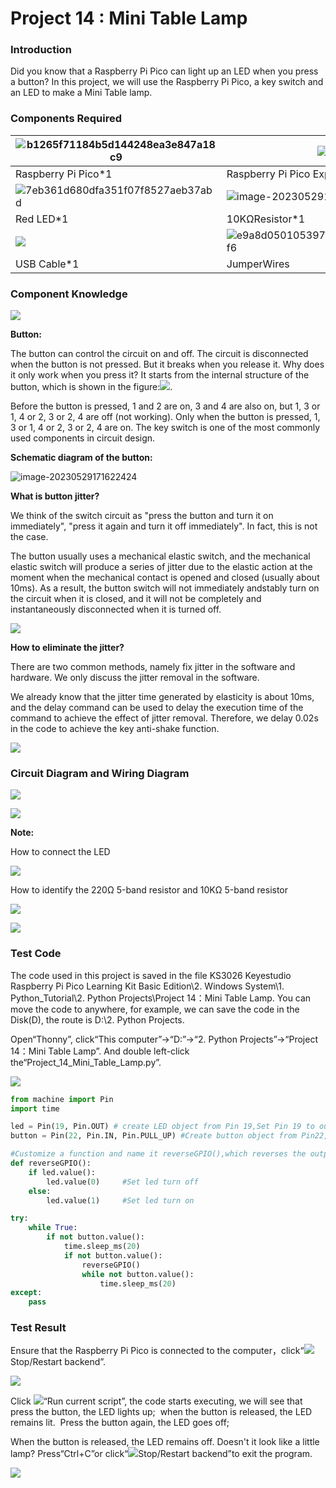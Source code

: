 # Project 14 : Mini Table Lamp

### **Introduction**

Did you know that a Raspberry Pi Pico can light up an LED when you press a button? In this project, we will use the Raspberry Pi Pico, a key switch and an LED to make a Mini Table lamp.

### **Components Required**

| ![b1265f71184b5d144248ea3e847a18c9](media/b1265f71184b5d144248ea3e847a18c9.jpeg) | ![](media/bbed91c0b45fcafc7e7163bfeabf68f9-16853492486556.png) | ![5b8fea4657b47510d199f740fdcaaa9d](media/5b8fea4657b47510d199f740fdcaaa9d.png) | ![e380dd26e4825be9a768973802a55fe6](media/e380dd26e4825be9a768973802a55fe6.png) |
| ------------------------------------------------------------ | ------------------------------------------------------------ | ------------------------------------------------------------ | ------------------------------------------------------------ |
| Raspberry Pi Pico*1                                          | Raspberry Pi Pico Expansion Board*1                          | Button*1                                                     | Breadboard*1                                                 |
| ![7eb361d680dfa351f07f8527aeb37abd](media/7eb361d680dfa351f07f8527aeb37abd.png) | ![image-20230529171550381](media/image-20230529171550381.png) | ![image-20230529161414632](media/image-20230529161414632.png) | ![8defa4d3994ce0f2291b05c2fd04ee9c](media/8defa4d3994ce0f2291b05c2fd04ee9c.png) |
| Red LED*1                                                    | 10KΩResistor*1                                               | 220ΩResistor*1                                               | Button Cap*1                                                 |
| ![](media/7dcbd02995be3c142b2f97df7f7c03ce-168535107138729.png) | ![e9a8d050105397bb183512fb4ffdd2f6](media/e9a8d050105397bb183512fb4ffdd2f6.png) |                                                              |                                                              |
| USB Cable*1                                                  | JumperWires                                                  |                                                              |                                                              |

### **Component Knowledge**

![](/media/5b8fea4657b47510d199f740fdcaaa9d.png)

**Button:** 

The button can control the circuit on and off. The circuit is disconnected when the button is not pressed. But it breaks when you release it. Why does it only work when you press it? It starts from the internal structure of the button, which is shown in the figure:![](/media/d2a204e61c768f18924150db58aee093.png). 

Before the button is pressed, 1 and 2 are on, 3 and 4 are also on, but 1, 3 or 1, 4 or 2, 3 or 2, 4 are off (not working). Only when the button is pressed, 1, 3 or 1, 4 or 2, 3 or 2, 4 are on. The key switch is one of the most commonly used components in circuit design.

**Schematic diagram of the button:**

![image-20230529171622424](media/image-20230529171622424.png)

**What is button jitter?**

We think of the switch circuit as "press the button and turn it on immediately", "press it again and turn it off immediately". In fact, this is not the case.

The button usually uses a mechanical elastic switch, and the mechanical elastic switch will produce a series of jitter due to the elastic action at the moment when the mechanical contact is opened and closed (usually about 10ms). As a result, the button switch will not immediately andstably turn on the circuit when it is closed, and it will not be completely and instantaneously disconnected when it is turned off.

![](/media/7e7ac82db8bb810a7ee1de4181ceaa2d.jpeg)

**How to eliminate the jitter?**

There are two common methods, namely fix jitter in the software and hardware. We only discuss the jitter removal in the software.

We already know that the jitter time generated by elasticity is about 10ms, and the delay command can be used to delay the execution time of the command to achieve the effect of jitter removal. Therefore, we delay 0.02s in the code to achieve the key anti-shake function.

![](/media/c0d68d1134b0b4097e8983ed2cac07fc.jpeg)

### **Circuit Diagram and Wiring Diagram**

![](/media/0753a2a452e0292b31f79f9b6dabb0cc.png)

![](/media/a03a6553dc194ab61fb7b4d914740f90.png)

**Note:**

How to connect the LED

![](/media/f70404aa49540fd7aecae944c7c01f83.jpeg)

How to identify the 220Ω 5-band resistor and 10KΩ 5-band resistor

![](/media/55c0199544e9819328f6d5778f10d7d0.png)

![](/media/246cf3885dc837c458a28123885c9f7b.png)

### **Test Code**

The code used in this project is saved in the file KS3026 Keyestudio Raspberry Pi Pico Learning Kit Basic Edition\\2. Windows System\\1. Python\_Tutorial\\2. Python Projects\\Project 14：Mini Table Lamp. You can move the code to anywhere, for example, we can save the code in the Disk(D), the route is D:\\2. Python Projects.

Open“Thonny”, click“This computer”→“D:”→“2. Python Projects”→“Project 14：Mini Table Lamp”. And double left-click the“Project\_14\_Mini\_Table\_Lamp.py”.

![](/media/0efc0a37e75cff4ac3d0007dbf3f2829.png)

```python
from machine import Pin
import time

led = Pin(19, Pin.OUT) # create LED object from Pin 19,Set Pin 19 to output                   
button = Pin(22, Pin.IN, Pin.PULL_UP) #Create button object from Pin22,Set GP22 to input

#Customize a function and name it reverseGPIO(),which reverses the output level of the LED
def reverseGPIO():
    if led.value():
        led.value(0)     #Set led turn off
    else:
        led.value(1)     #Set led turn on

try:
    while True:
        if not button.value():
            time.sleep_ms(20)
            if not button.value():
                reverseGPIO()
                while not button.value():
                    time.sleep_ms(20)
except:
    pass
```

### **Test Result**

Ensure that the Raspberry Pi Pico is connected to the computer，click“![](/media/27451c8a9c13e29d02bc0f5831cfaf1f.png)Stop/Restart backend”.

![](/media/32daa1b963c18ba89686184df6e0ffe9.png)

Click ![](/media/da852227207616ccd9aff28f19e02690.png)“Run current script”, the code starts executing, we will see that press the button, the LED lights up;  when the button is released, the LED remains lit.  Press the button again, the LED goes off;  

When the button is released, the LED remains off. Doesn't it look like a little lamp? Press“Ctrl+C”or click“![](/media/27451c8a9c13e29d02bc0f5831cfaf1f.png)Stop/Restart backend”to exit the program.

![](/media/f208593b20f934d9b8c71e6e7905cccd.png)
